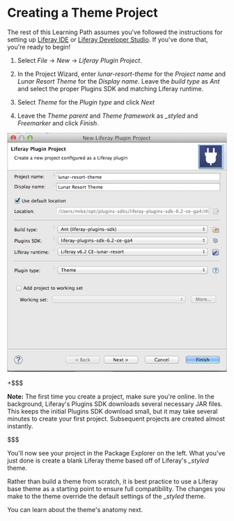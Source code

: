 # Creating a Theme Project [](id=creating-a-theme-project)

The rest of this Learning Path assumes you've followed the instructions for
setting up [Liferay IDE](/develop/learning-paths/mvc/-/knowledge_base/6-2/developing-apps-with-liferay-ide)
or [Liferay Developer Studio](/develop/learning-paths/mvc/-/knowledge_base/6-2/developing-applications-with-liferay-developer-stu). 
If you've done that, you're ready to begin! 

1. Select *File* &rarr; *New* &rarr; *Liferay Plugin Project*.

2. In the Project Wizard, enter *lunar-resort-theme* for the *Project name* and 
*Lunar Resort Theme* for the *Display name*. Leave the *build type* as *Ant* and 
select the proper Plugins SDK and matching Liferay runtime.

3. Select *Theme* for the *Plugin type* and click *Next*

4. Leave the *Theme parent* and *Theme framework* as *_styled* and *Freemarker* 
and click *Finish*.

![Figure 1: The Project Wizard makes it easy to build a theme.](../../../images/theme-creation-01.png)

+$$$

**Note:** The first time you create a project, make sure you're online. In the 
background, Liferay's Plugins SDK downloads several necessary JAR files. This
keeps the initial Plugins SDK download small, but it may take several minutes to
create your first project. Subsequent projects are created almost instantly.

$$$

You'll now see your project in the Package Explorer on the left. What you've
just done is create a blank Liferay theme based off of Liferay's *_styled* 
theme. 

Rather than build a theme from scratch, it is best practice to use a Liferay 
base theme as a starting point to ensure full compatibility. The changes you 
make to the theme override the default settings of the *_styled* theme.

You can learn about the theme's anatomy next.
